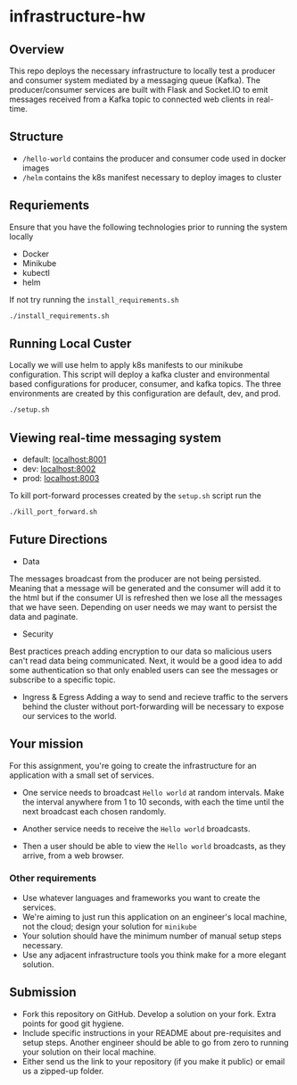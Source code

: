 # infrastructure-hw

## Overview
This repo deploys the necessary infrastructure to locally test a producer and consumer system mediated by a messaging queue (Kafka). The producer/consumer services are built with Flask and Socket.IO to emit messages received from a Kafka topic to connected web clients in real-time.

## Structure
- `/hello-world` contains the producer and consumer code used in docker images
- `/helm` contains the k8s manifest necessary to deploy images to cluster

## Requriements
Ensure that you have the following technologies prior to running the system locally
- Docker
- Minikube
- kubectl
- helm

If not try running the `install_requirements.sh`
```bash
./install_requirements.sh
```

## Running Local Custer
Locally we will use helm to apply k8s manifests to our minikube configuration. This script will deploy a kafka cluster and environmental based configurations for producer, consumer, and kafka topics. The three environments are created by this configuration are default, dev, and prod.

```bash
./setup.sh
```

## Viewing real-time messaging system
- default: [localhost:8001](http://localhost:8002/)
- dev: [localhost:8002](http://localhost:8002/)
- prod: [localhost:8003](http://localhost:8003/)

To kill port-forward processes created by the `setup.sh` script run the 
```bash
./kill_port_forward.sh
```

## Future Directions

- Data

The messages broadcast from the producer are not being persisted. Meaning that a message will be generated and the consumer will add it to the html but if the consumer UI is refreshed then we lose all the messages that we have seen. Depending on user needs we may want to persist the data and paginate.

- Security

Best practices preach adding encryption to our data so malicious users can't read data being communicated. Next, it would be a good idea to add some authentication so that only enabled users can see the messages or subscribe to a specific topic.

- Ingress & Egress
Adding a way to send and recieve traffic to the servers behind the cluster without port-forwarding will be necessary to expose our services to the world.

## Your mission

For this assignment, you're going to create the infrastructure for an application with a small set of services.

- One service needs to broadcast `Hello world` at random intervals. Make the interval anywhere from 1 to 10 seconds, with each the time until the next broadcast each chosen randomly.

- Another service needs to receive the `Hello world` broadcasts.

- Then a user should be able to view the `Hello world` broadcasts, as they arrive, from a web browser.

### Other requirements

- Use whatever languages and frameworks you want to create the services.
- We're aiming to just run this application on an engineer's local machine, not the cloud; design your solution for `minikube`
- Your solution should have the minimum number of manual setup steps necessary.
- Use any adjacent infrastructure tools you think make for a more elegant solution.

## Submission

- Fork this repository on GitHub. Develop a solution on your fork. Extra points for good git hygiene.
- Include specific instructions in your README about pre-requisites and setup steps. Another engineer should be able to go from zero to running your solution on their local machine.
- Either send us the link to your repository (if you make it public) or email us a zipped-up folder.

